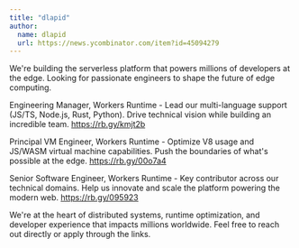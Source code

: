 ```yaml
---
title: "dlapid"
author:
  name: dlapid
  url: https://news.ycombinator.com/item?id=45094279
---
```

We&#x27;re building the serverless platform that powers millions of developers at the edge. Looking for passionate engineers to shape the future of edge computing.

Engineering Manager, Workers Runtime - Lead our multi-language support (JS&#x2F;TS, Node.js, Rust, Python). Drive technical vision while building an incredible team. <a href="https:&#x2F;&#x2F;rb.gy&#x2F;kmjt2b" rel="nofollow">https:&#x2F;&#x2F;rb.gy&#x2F;kmjt2b</a>

Principal VM Engineer, Workers Runtime - Optimize V8 usage and JS&#x2F;WASM virtual machine capabilities. Push the boundaries of what&#x27;s possible at the edge. <a href="https:&#x2F;&#x2F;rb.gy&#x2F;00o7a4" rel="nofollow">https:&#x2F;&#x2F;rb.gy&#x2F;00o7a4</a>

Senior Software Engineer, Workers Runtime - Key contributor across our technical domains. Help us innovate and scale the platform powering the modern web. <a href="https:&#x2F;&#x2F;rb.gy&#x2F;095923" rel="nofollow">https:&#x2F;&#x2F;rb.gy&#x2F;095923</a>

We&#x27;re at the heart of distributed systems, runtime optimization, and developer experience that impacts millions worldwide. Feel free to reach out directly or apply through the links.
<JobApplication />
